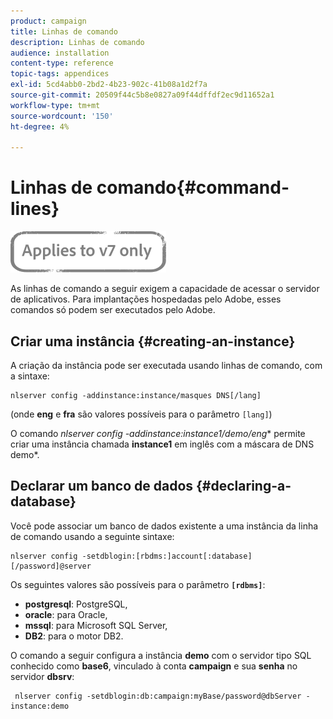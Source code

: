 ```yaml
---
product: campaign
title: Linhas de comando
description: Linhas de comando
audience: installation
content-type: reference
topic-tags: appendices
exl-id: 5cd4abb0-2bd2-4b23-902c-41b08a1d2f7a
source-git-commit: 20509f44c5b8e0827a09f44dffdf2ec9d11652a1
workflow-type: tm+mt
source-wordcount: '150'
ht-degree: 4%

---
```


# Linhas de comando{#command-lines}

![](../../assets/v7-only.svg)

As linhas de comando a seguir exigem a capacidade de acessar o servidor de aplicativos. Para implantações hospedadas pelo Adobe, esses comandos só podem ser executados pelo Adobe.

## Criar uma instância {#creating-an-instance}

A criação da instância pode ser executada usando linhas de comando, com a sintaxe:

```
nlserver config -addinstance:instance/masques DNS[/lang]
```

(onde **eng** e **fra** são valores possíveis para o parâmetro `[lang]`)

O comando **nlserver config -addinstance:instance1/demo*/eng** permite criar uma instância chamada **instance1** em inglês com a máscara de DNS demo*.

## Declarar um banco de dados {#declaring-a-database}

Você pode associar um banco de dados existente a uma instância da linha de comando usando a seguinte sintaxe:

```
nlserver config -setdblogin:[rbdms:]account[:database][/password]@server
```

Os seguintes valores são possíveis para o parâmetro **`[rdbms]`**:

* **postgresql**: PostgreSQL,
* **oracle**: para Oracle,
* **mssql**: para Microsoft SQL Server,
* **DB2**: para o motor DB2.

O comando a seguir configura a instância **demo** com o servidor tipo SQL conhecido como **base6**, vinculado à conta **campaign** e sua **senha** no servidor **dbsrv**:

```
 nlserver config -setdblogin:db:campaign:myBase/password@dbServer -instance:demo
```
